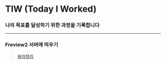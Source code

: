 # TIW (Today I Worked)
### 나의 목표를 달성하기 위한 과정을 기록합니다
----
### Freview2 서버에 띄우기
> [용어정리](https://github.com/ram9611/TIW/blob/6eefd0f617f244643ee2d52db27fe63cd10e174e/Freview2%20%EC%84%9C%EB%B2%84%EC%97%90%20%EC%98%AC%EB%A6%AC%EA%B8%B0/%EC%9A%A9%EC%96%B4%EC%A0%95%EB%A6%AC.md)
